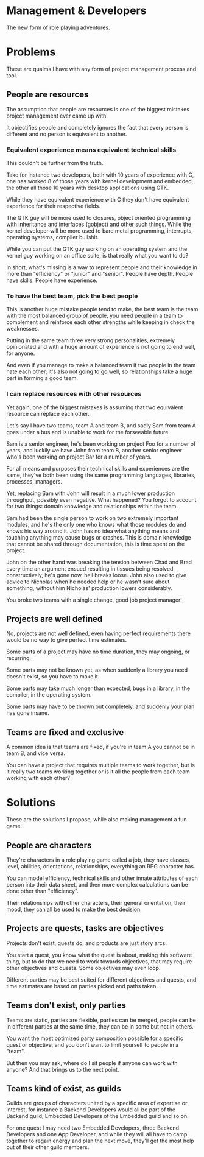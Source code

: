 Management & Developers
=======================
The new form of role playing adventures.

Problems
========
These are qualms I have with any form of project management process and tool.

People are resources
--------------------
The assumption that people are resources is one of the biggest mistakes project
management ever came up with.

It objectifies people and completely ignores the fact that every person is
different and no person is equivalent to another.

### Equivalent experience means equivalent technical skills

This couldn't be further from the truth.

Take for instance two developers, both with 10 years of experience with C, one
has worked 8 of those years with kernel development and embedded, the other all
those 10 years with desktop applications using GTK.

While they have equivalent experience with C they don't have equivalent
experience for their respective fields.

The GTK guy will be more used to closures, object oriented programming with
inheritance and interfaces (gobject) and other such things. While the kernel
developer will be more used to bare metal programming, interrupts, operating
systems, compiler bullshit.

While you can put the GTK guy working on an operating system and the kernel guy
working on an office suite, is that really what you want to do?

In short, what's missing is a way to represent people and their knowledge in
more than "efficiency" or "junior" and "senior". People have depth. People have
skills. People have experience.

### To have the best team, pick the best people

This is another huge mistake people tend to make, the best team is the team
with the most balanced group of people, you need people in a team to complement
and reinforce each other strengths while keeping in check the weaknesses.

Putting in the same team three very strong personalities, extremely opinionated
and with a huge amount of experience is not going to end well, for anyone.

And even if you manage to make a balanced team if two people in the team hate
each other, it's also not going to go well, so relationships take a huge part
in forming a good team.

### I can replace resources with other resources

Yet again, one of the biggest mistakes is assuming that two equivalent resource
can replace each other.

Let's say I have two teams, team A and team B, and sadly Sam from team A goes
under a bus and is unable to work for the forseeable future.

Sam is a senior engineer, he's been working on project Foo for a number of
years, and luckily we have John from team B, another senior engineer who's been
working on project Bar for a number of years.

For all means and purposes their technical skills and experiences are the same,
they've both been using the same programming languages, libraries, processes,
managers.

Yet, replacing Sam with John will result in a much lower production throughput,
possibly even negative.  What happened? You forgot to account for two things:
domain knowledge and relationships within the team.

Sam had been the single person to work on two extremely important modules, and
he's the only one who knows what those modules do and knows his way around it.
John has no idea what anything means and touching anything may cause bugs or
crashes.  This is domain knowledge that cannot be shared through documentation,
this is time spent on the project.

John on the other hand was breaking the tension between Chad and Brad every
time an argument ensued resulting in tissues being resolved constructively,
he's gone now, hell breaks loose.  John also used to give advice to Nicholas
when he needed help or he wasn't sure about something, without him Nicholas'
production lowers considerably.

You broke two teams with a single change, good job project manager!

Projects are well defined
-------------------------
No, projects are not well defined, even having perfect requirements there would
be no way to give perfect time estimates.

Some parts of a project may have no time duration, they may ongoing, or
recurring.

Some parts may not be known yet, as when suddenly a library you need doesn't
exist, so you have to make it.

Some parts may take much longer than expected, bugs in a library, in the
compiler, in the operating system.

Some parts may have to be thrown out completely, and suddenly your plan has
gone insane.

Teams are fixed and exclusive
-----------------------------
A common idea is that teams are fixed, if you're in team A you cannot be in
team B, and vice versa.

You can have a project that requires multiple teams to work together, but is it
really two teams working together or is it all the people from each team
working with each other? 

Solutions
=========
These are the solutions I propose, while also making management a fun game.

People are characters
---------------------
They're characters in a role playing game called a job, they have classes,
level, abilities, orientations, relationships, everything an RPG character has.

You can model efficiency, technical skills and other innate attributes of each
person into their data sheet, and then more complex calculations can be done
other than "efficiency".

Their relationships with other characters, their general orientation, their
mood, they can all be used to make the best decision.

Projects are quests, tasks are objectives
-----------------------------------------
Projects don't exist, quests do, and products are just story arcs.

You start a quest, you know what the quest is about, making this software
thing, but to do that we need to work towards objectives, that may require
other objectives and quests.  Some objectives may even loop.

Different parties may be best suited for different objectives and quests, and
time estimates are based on parties picked and paths taken.

Teams don't exist, only parties
-------------------------------
Teams are static, parties are flexible, parties can be merged, people can be in
different parties at the same time, they can be in some but not in others.

You want the most optimized party composition possible for a specific quest or
objective, and you don't want to limit yourself to people in a "team".

But then you may ask, where do I sit people if anyone can work with anyone? And
that brings us to the next point.

Teams kind of exist, as guilds
------------------------------
Guilds are groups of characters united by a specific area of expertise or
interest, for instance a Backend Developers would all be part of the Backend
guild, Embedded Developers of the Embedded guild and so on.

For one quest I may need two Embedded Developers, three Backend Developers and
one App Developer, and while they will all have to camp together to regain
energy and plan the next move, they'll get the most help out of their other
guild members.
